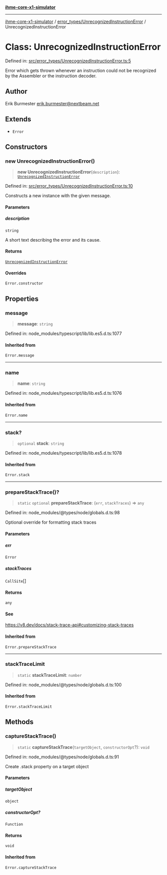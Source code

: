 [**ihme-core-x1-simulator**](../../../README.md)

***

[ihme-core-x1-simulator](../../../modules.md) / [error\_types/UnrecognizedInstructionError](../README.md) / UnrecognizedInstructionError

# Class: UnrecognizedInstructionError

Defined in: [src/error\_types/UnrecognizedInstructionError.ts:5](https://github.com/ProgrammIt/CPU-Simulator/blob/5d337ac19330b661110818bd865328f41c53783f/src/error_types/UnrecognizedInstructionError.ts#L5)

Error which gets thrown whenever an instruction could not be recognized by the Assembler or the instruction decoder.

## Author

Erik Burmester <erik.burmester@nextbeam.net>

## Extends

- `Error`

## Constructors

### new UnrecognizedInstructionError()

> **new UnrecognizedInstructionError**(`description`): [`UnrecognizedInstructionError`](UnrecognizedInstructionError.md)

Defined in: [src/error\_types/UnrecognizedInstructionError.ts:10](https://github.com/ProgrammIt/CPU-Simulator/blob/5d337ac19330b661110818bd865328f41c53783f/src/error_types/UnrecognizedInstructionError.ts#L10)

Constructs a new instance with the given message.

#### Parameters

##### description

`string`

A short text describing the error and its cause.

#### Returns

[`UnrecognizedInstructionError`](UnrecognizedInstructionError.md)

#### Overrides

`Error.constructor`

## Properties

### message

> **message**: `string`

Defined in: node\_modules/typescript/lib/lib.es5.d.ts:1077

#### Inherited from

`Error.message`

***

### name

> **name**: `string`

Defined in: node\_modules/typescript/lib/lib.es5.d.ts:1076

#### Inherited from

`Error.name`

***

### stack?

> `optional` **stack**: `string`

Defined in: node\_modules/typescript/lib/lib.es5.d.ts:1078

#### Inherited from

`Error.stack`

***

### prepareStackTrace()?

> `static` `optional` **prepareStackTrace**: (`err`, `stackTraces`) => `any`

Defined in: node\_modules/@types/node/globals.d.ts:98

Optional override for formatting stack traces

#### Parameters

##### err

`Error`

##### stackTraces

`CallSite`[]

#### Returns

`any`

#### See

https://v8.dev/docs/stack-trace-api#customizing-stack-traces

#### Inherited from

`Error.prepareStackTrace`

***

### stackTraceLimit

> `static` **stackTraceLimit**: `number`

Defined in: node\_modules/@types/node/globals.d.ts:100

#### Inherited from

`Error.stackTraceLimit`

## Methods

### captureStackTrace()

> `static` **captureStackTrace**(`targetObject`, `constructorOpt`?): `void`

Defined in: node\_modules/@types/node/globals.d.ts:91

Create .stack property on a target object

#### Parameters

##### targetObject

`object`

##### constructorOpt?

`Function`

#### Returns

`void`

#### Inherited from

`Error.captureStackTrace`
